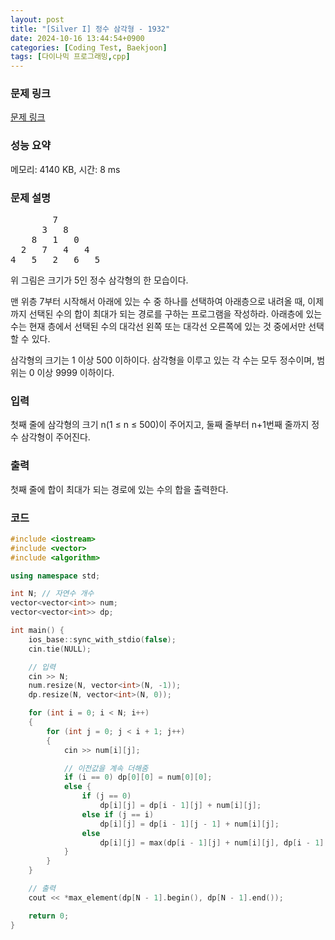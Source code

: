 ```yaml
---
layout: post
title: "[Silver I] 정수 삼각형 - 1932"
date: 2024-10-16 13:44:54+0900
categories: [Coding Test, Baekjoon]
tags: [다이나믹 프로그래밍,cpp]
---
```


### 문제 링크

[문제 링크](https://www.acmicpc.net/problem/1932)

### 성능 요약

메모리: 4140 KB, 시간: 8 ms

### 문제 설명

<pre>        7
      3   8
    8   1   0
  2   7   4   4
4   5   2   6   5</pre>

<p>위 그림은 크기가 5인 정수 삼각형의 한 모습이다.</p>

<p>맨 위층 7부터 시작해서 아래에 있는 수 중 하나를 선택하여 아래층으로 내려올 때, 이제까지 선택된 수의 합이 최대가 되는 경로를 구하는 프로그램을 작성하라. 아래층에 있는 수는 현재 층에서 선택된 수의 대각선 왼쪽 또는 대각선 오른쪽에 있는 것 중에서만 선택할 수 있다.</p>

<p>삼각형의 크기는 1 이상 500 이하이다. 삼각형을 이루고 있는 각 수는 모두 정수이며, 범위는 0 이상 9999 이하이다.</p>

### 입력

 <p>첫째 줄에 삼각형의 크기 n(1 ≤ n ≤ 500)이 주어지고, 둘째 줄부터 n+1번째 줄까지 정수 삼각형이 주어진다.</p>

### 출력

 <p>첫째 줄에 합이 최대가 되는 경로에 있는 수의 합을 출력한다.</p>

### 코드

```cpp
#include <iostream>
#include <vector>
#include <algorithm>

using namespace std;

int N; // 자연수 개수
vector<vector<int>> num;
vector<vector<int>> dp;

int main() {
	ios_base::sync_with_stdio(false);
	cin.tie(NULL);

	// 입력
	cin >> N;
	num.resize(N, vector<int>(N, -1));
	dp.resize(N, vector<int>(N, 0));

	for (int i = 0; i < N; i++)
	{
		for (int j = 0; j < i + 1; j++)
		{
			cin >> num[i][j];

			// 이전값을 계속 더해줌
			if (i == 0) dp[0][0] = num[0][0];
			else {
				if (j == 0)
					dp[i][j] = dp[i - 1][j] + num[i][j];
				else if (j == i)
					dp[i][j] = dp[i - 1][j - 1] + num[i][j];
				else
					dp[i][j] = max(dp[i - 1][j] + num[i][j], dp[i - 1][j - 1] + num[i][j]);
			}
		}
	}

	// 출력
	cout << *max_element(dp[N - 1].begin(), dp[N - 1].end());

	return 0;
}

```
